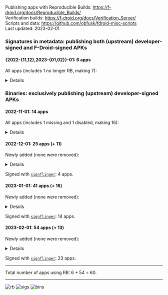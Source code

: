 Publishing apps with Reproducible Builds: https://f-droid.org/docs/Reproducible_Builds/  
Verification builds: https://f-droid.org/docs/Verification_Server/  
Scripts and data: https://github.com/obfusk/fdroid-misc-scripts  
Last updated: 2023-02-01

### Signatures in metadata: publishing both (upstream) developer-signed and F-Droid-signed APKs

#### {2022-{11,12},2023-{01,02}}-01: 6 apps

All apps (includes 1 no longer RB, making 7):

<details>

```
de.schildbach.wallet
de.schildbach.wallet_test
dev.obfusk.jiten
dev.obfusk.jiten_webview
dev.obfusk.sokobang
org.schabi.newpipe [no longer RB]
org.torproject.torservices
```

</details>

### Binaries: exclusively publishing (upstream) developer-signed APKs

#### 2022-11-01: 14 apps

All apps (includes 1 missing and 1 disabled, making 16):

<details>

```
androdns.android.leetdreams.ch.androdns
ch.admin.bag.covidcertificate.verifier
ch.admin.bag.covidcertificate.wallet
com.markuspage.android.certtools [missing]
com.mishiranu.dashchan
de.corona.tracing
de.schildbach.oeffi
eu.bubu1.fdroidclassic
info.guardianproject.checkey
nya.kitsunyan.foxydroid
org.briarproject.briar.android
org.jellyfin.androidtv [disabled]
org.jellyfin.mobile
rs.ltt.android
top.fumiama.copymanga
uk.co.keepawayfromfire.screens
```

</details>

#### 2022-12-01: 25 apps (+ 11)

Newly added (none were removed):

<details>

```
com.dhaval.bookland
com.github.bmx666.appcachecleaner [signflinger]
com.rafapps.earthviewformuzei [signflinger]
com.zionhuang.music
dev.yashgarg.qbit
io.github.project_kaat.gpsdrelay
io.github.quillpad [signflinger]
me.gloeckl.fallasleep
me.mudkip.moememos
org.joinmastodon.android [signflinger]
ru.ikkui.achie
```

</details>

Signed with [`signflinger`](https://github.com/obfusk/apksigcopier#what-about-apks-signed-by-gradlezipflingersignflinger-instead-of-apksigner): 4 apps.

#### 2023-01-01: 41 apps (+ 16)

Newly added (none were removed):

<details>

```
app.mlauncher
com.akshayaap.mouseremote [signflinger]
com.artikus.nolauncher [signflinger]
com.dosse.clock31 [signflinger]
com.eurokonverter [signflinger]
com.github.cvzi.wallpaperexport [signflinger]
com.jroddev.android_oss_release_tracker
com.martinmimigames.tinymusicplayer [signflinger]
de.niendo.ImapNotes3
dev.bartuzen.qbitcontroller [signflinger]
eu.auct.twitter2nitter [signflinger]
nl.tsmeets.todotree
org.afrikalan.tuxmath
org.asafonov.blockbuster
org.asafonov.monly
org.greatfire.wikiunblocked.fdroid [signflinger]
```

</details>

Signed with [`signflinger`](https://github.com/obfusk/apksigcopier#what-about-apks-signed-by-gradlezipflingersignflinger-instead-of-apksigner): 14 apps.

#### 2023-02-01: 54 apps (+ 13)

Newly added (none were removed):

<details>

```
InfinityLoop1309.NewPipeEnhanced [signflinger]
com.akansh.fileserversuit [signflinger]
com.nima.demomusix [signflinger]
com.nima.taskmanager
com.nima.wikianime [signflinger]
com.paranoiaworks.unicus.android.sse [signflinger]
com.razeeman.util.simpletimetracker [signflinger]
com.starry.myne
de.andicodes.vergissnix
deltazero.amarok.foss
io.github.yamin8000.dooz [signflinger]
org.localsend.localsend_app [signflinger]
yetzio.yetcalc [signflinger]
```

</details>

Signed with [`signflinger`](https://github.com/obfusk/apksigcopier#what-about-apks-signed-by-gradlezipflingersignflinger-instead-of-apksigner): 23 apps.

---

Total number of apps using RB: 6 + 54 = 60.

---

![rb](/uploads/abecbb57f0eeb21b4d5496ba6aeeb394/rb.png)
![sigs](/uploads/8c2da216ec717f261af3a3462a1e26b2/sigs.png)
![bins](/uploads/3b8941d624844381762d008510281134/bins.png)
